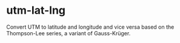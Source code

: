 # utm-lat-lng

Convert UTM to latitude and longitude and vice versa based on the Thompson-Lee series, a variant of Gauss-Krüger. 